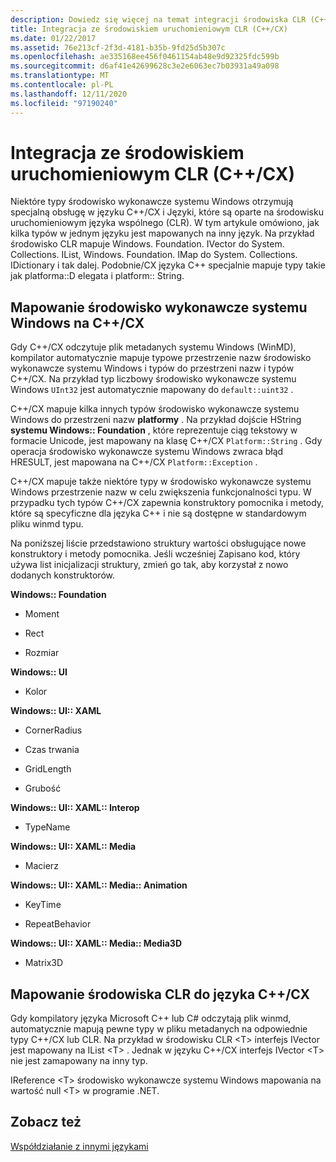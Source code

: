 ```yaml
---
description: Dowiedz się więcej na temat integracji środowiska CLR (C++/CX)
title: Integracja ze środowiskiem uruchomieniowym CLR (C++/CX)
ms.date: 01/22/2017
ms.assetid: 76e213cf-2f3d-4181-b35b-9fd25d5b307c
ms.openlocfilehash: ae335168ee456f0461154ab48e9d92325fdc599b
ms.sourcegitcommit: d6af41e42699628c3e2e6063ec7b03931a49a098
ms.translationtype: MT
ms.contentlocale: pl-PL
ms.lasthandoff: 12/11/2020
ms.locfileid: "97190240"
---
```

# <a name="clr-integration-ccx"></a>Integracja ze środowiskiem uruchomieniowym CLR (C++/CX)

Niektóre typy środowisko wykonawcze systemu Windows otrzymują specjalną obsługę w języku C++/CX i Języki, które są oparte na środowisku uruchomieniowym języka wspólnego (CLR). W tym artykule omówiono, jak kilka typów w jednym języku jest mapowanych na inny język. Na przykład środowisko CLR mapuje Windows. Foundation. IVector do System. Collections. IList, Windows. Foundation. IMap do System. Collections. IDictionary i tak dalej. Podobnie/CX języka C++ specjalnie mapuje typy takie jak platforma::D elegata i platform:: String.

## <a name="mapping-the-windows-runtime-to-ccx"></a>Mapowanie środowisko wykonawcze systemu Windows na C++/CX

Gdy C++/CX odczytuje plik metadanych systemu Windows (WinMD), kompilator automatycznie mapuje typowe przestrzenie nazw środowisko wykonawcze systemu Windows i typów do przestrzeni nazw i typów C++/CX. Na przykład typ liczbowy środowisko wykonawcze systemu Windows `UInt32` jest automatycznie mapowany do `default::uint32` .

C++/CX mapuje kilka innych typów środowisko wykonawcze systemu Windows do przestrzeni nazw **platformy** . Na przykład dojście HString **systemu Windows:: Foundation** , które reprezentuje ciąg tekstowy w formacie Unicode, jest mapowany na klasę C++/CX `Platform::String` . Gdy operacja środowisko wykonawcze systemu Windows zwraca błąd HRESULT, jest mapowana na C++/CX `Platform::Exception` .

C++/CX mapuje także niektóre typy w środowisko wykonawcze systemu Windows przestrzenie nazw w celu zwiększenia funkcjonalności typu. W przypadku tych typów C++/CX zapewnia konstruktory pomocnika i metody, które są specyficzne dla języka C++ i nie są dostępne w standardowym pliku winmd typu.

Na poniższej liście przedstawiono struktury wartości obsługujące nowe konstruktory i metody pomocnika. Jeśli wcześniej Zapisano kod, który używa list inicjalizacji struktury, zmień go tak, aby korzystał z nowo dodanych konstruktorów.

**Windows:: Foundation**

- Moment

- Rect

- Rozmiar

**Windows:: UI**

- Kolor

**Windows:: UI:: XAML**

- CornerRadius

- Czas trwania

- GridLength

- Grubość

**Windows:: UI:: XAML:: Interop**

- TypeName

**Windows:: UI:: XAML:: Media**

- Macierz

**Windows:: UI:: XAML:: Media:: Animation**

- KeyTime

- RepeatBehavior

**Windows:: UI:: XAML:: Media:: Media3D**

- Matrix3D

## <a name="mapping-the-clr-to-ccx"></a>Mapowanie środowiska CLR do języka C++/CX

Gdy kompilatory języka Microsoft C++ lub C# odczytają plik winmd, automatycznie mapują pewne typy w pliku metadanych na odpowiednie typy C++/CX lub CLR. Na przykład w środowisku CLR \<T> interfejs IVector jest mapowany na IList \<T> . Jednak w języku C++/CX interfejs IVector \<T> nie jest zamapowany na inny typ.

IReference \<T> środowisko wykonawcze systemu Windows mapowania na wartość null \<T> w programie .NET.

## <a name="see-also"></a>Zobacz też

[Współdziałanie z innymi językami](../cppcx/interoperating-with-other-languages-c-cx.md)
